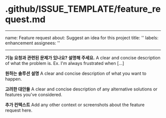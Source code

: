 # .github/ISSUE_TEMPLATE/feature_request.md
---
name: Feature request
about: Suggest an idea for this project
title: ''
labels: enhancement
assignees: ''

---

**기능 요청과 관련된 문제가 있나요? 설명해 주세요.**
A clear and concise description of what the problem is. Ex. I'm always frustrated when [...]

**원하는 솔루션 설명**
A clear and concise description of what you want to happen.

**고려한 대안들**
A clear and concise description of any alternative solutions or features you've considered.

**추가 컨텍스트**
Add any other context or screenshots about the feature request here.